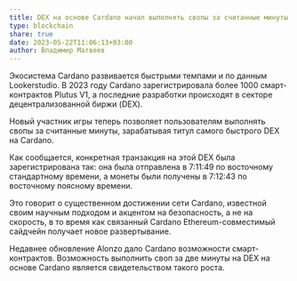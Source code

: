 ```yaml
---
title: DEX на основе Cardano начал выполнять свопы за считанные минуты
type: blockchain
share: true
date: 2023-05-22T11:06:13+03:00
author: Владимир Матвеев
---
```

Экосистема Cardano развивается быстрыми темпами и по данным Lookerstudio. В 2023 году Cardano зарегистрировала более 1000 смарт-контрактов Plutus V1, а последние разработки происходят в секторе децентрализованной биржи (DEX).

Новый участник игры теперь позволяет пользователям выполнять свопы за считанные минуты, зарабатывая титул самого быстрого DEX на Cardano.

Как сообщается, конкретная транзакция на этой DEX была зарегистрирована так: она была отправлена в 7:11:49 по восточному стандартному времени, а монеты были получены в 7:12:43 по восточному поясному времени.

Это говорит о существенном достижении сети Cardano, известной своим научным подходом и акцентом на безопасность, а не на скорость, в то время как связанный Cardano Ethereum-совместимый сайдчейн получает новое развертывание.

Недавнее обновление Alonzo дало Cardano возможности смарт-контрактов. Возможность выполнить своп за две минуты на DEX на основе Cardano является свидетельством такого роста.